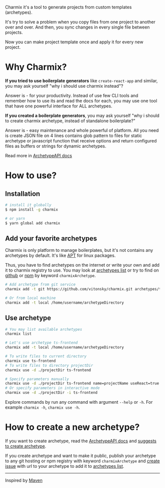 Charmix it's a tool to generate projects from custom templates (archetypes).

It's try to solve a problem when you copy files from one project to another over and over. And then, you sync changes in every single file between projects.

Now you can make project template once and apply it for every new project.

# Why Charmix?

**If you tried to use boilerplate generators** like `create-react-app` and similar, you may ask yourself "why i should use charmix instead"?

Answer is - for your productivity. Instead of use few CLI tools and remember how to use its and read the docs for each, you may use one tool that have one powerful interface for ALL archetypes.

**If you created a boilerplate generators**, you may ask yourself "why i should to create charmix archetype, instead of standalone boilerplate?"

Answer is - easy maintenance and whole powerful of platform. All you need is create JSON file on 4 lines contains glob pattern to files for static archetype or javascript function that receive options and return configured files as buffers or strings for dynamic archetypes.

Read more in [ArchetypeAPI docs](./docs/ArchetypeAPI.md)

# How to use?

## Installation

```sh
# install it globally
$ npm install -g charmix

# or yarn
$ yarn global add charmix
```

## Add your favorite archetypes

Charmix is only platform to manage boilerplates, but it's not contains any archetypes by default. It's like [APT](<https://en.wikipedia.org/wiki/APT_(software)>) for linux packages.

Thus, you have to find archetypes on the internet or write your own and add it to charmix registry to use. You may look at [archetypes list][archetypeslist] or try to find on [github](https://github.com/topics/charmixarchetype) or [npm](https://www.npmjs.com/search?q=%23charmixarchetype) by keyword `charmixArchetype`.

```sh
# Add archetype from git service
charmix add -t git https://github.com/vitonsky/charmix.git archetypes/ts-frontend

# Or from local machine
charmix add -t local /home/username/archetypeDirectory
```

## Use archetype

```sh
# You may list available archetypes
charmix list

# Let's use archetype ts-frontend
charmix add -t local /home/username/archetypeDirectory

# To write files to current directory
charmix use ts-frontend
# To write files to directory projectDir
charmix use -d ./projectDir ts-frontend

# Specify parameters manually
charmix use -d ./projectDir ts-frontend name=projectName useReact=true
# Or specify parameters in interactive mode
charmix use -d ./projectDir -i ts-frontend
```

Explore commands by run any command with argument `--help` or `-h`.
For example `charmix -h`, `charmix use -h`.

# How to create a new archetype?

If you want to create archetype, read the [ArchetypeAPI docs](./docs/ArchetypeAPI.md) and [suggests to create archetype](./docs/CreateArchetype.md).

If you create archetype and want to make it public, publish your archetype to any git hosting or npm registry with keyword `charmixArchetype` and [create issue](https://github.com/vitonsky/charmix/issues/new) with url to your archetype to add it to [archetypes list][archetypeslist].

---

Inspired by [Maven](https://maven.apache.org/archetype/index.html)

[archetypeslist]: ./docs/Archetypes.md
